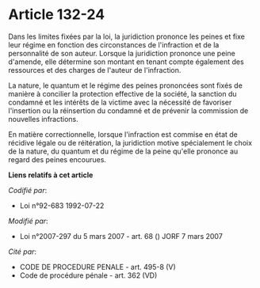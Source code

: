 # Article 132-24

Dans les limites fixées par la loi, la juridiction prononce les peines et fixe leur régime en fonction des circonstances de
l'infraction et de la personnalité de son auteur. Lorsque la juridiction prononce une peine d'amende, elle détermine son
montant en tenant compte également des ressources et des charges de l'auteur de l'infraction.

La nature, le quantum et le régime des peines prononcées sont fixés de manière à concilier la protection effective de la
société, la sanction du condamné et les intérêts de la victime avec la nécessité de favoriser l'insertion ou la réinsertion
du condamné et de prévenir la commission de nouvelles infractions.

En matière correctionnelle, lorsque l'infraction est commise en état de récidive légale ou de réitération, la juridiction
motive spécialement le choix de la nature, du quantum et du régime de la peine qu'elle prononce au regard des peines
encourues.

**Liens relatifs à cet article**

_Codifié par_:

  - Loi n°92-683 1992-07-22

_Modifié par_:

  - Loi n°2007-297 du 5 mars 2007 - art. 68 () JORF 7 mars 2007

_Cité par_:

  - CODE DE PROCEDURE PENALE - art. 495-8 (V)
  - Code de procédure pénale - art. 362 (VD)
